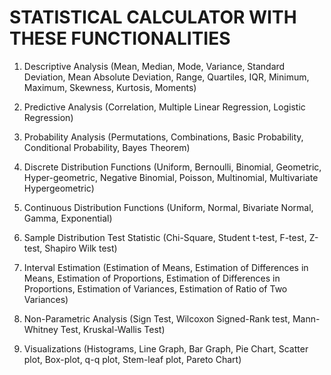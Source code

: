 # STATISTICAL CALCULATOR WITH THESE FUNCTIONALITIES

1. Descriptive Analysis (Mean, Median, Mode, Variance, Standard Deviation, Mean Absolute Deviation, Range, Quartiles, IQR, Minimum,      Maximum, Skewness, Kurtosis, Moments)

2. Predictive Analysis (Correlation, Multiple Linear Regression, Logistic Regression)

3. Probability Analysis (Permutations, Combinations, Basic Probability, Conditional Probability, Bayes Theorem)

4. Discrete Distribution Functions (Uniform, Bernoulli, Binomial, Geometric, Hyper-geometric, Negative Binomial, Poisson, Multinomial, Multivariate Hypergeometric)

5. Continuous Distribution Functions (Uniform, Normal, Bivariate Normal, Gamma, Exponential)

6. Sample Distribution Test Statistic (Chi-Square, Student t-test, F-test, Z-test, Shapiro Wilk test)

7. Interval Estimation (Estimation of Means, Estimation of Differences in Means, Estimation of Proportions, Estimation of Differences in Proportions, Estimation of Variances, Estimation of Ratio of Two Variances)

8. Non-Parametric Analysis (Sign Test, Wilcoxon Signed-Rank test, Mann-Whitney Test, Kruskal-Wallis Test)

9. Visualizations (Histograms, Line Graph, Bar Graph, Pie Chart, Scatter plot, Box-plot, q-q plot, Stem-leaf plot, Pareto Chart)
